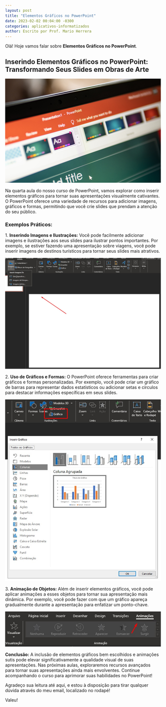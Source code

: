 ```yaml
---
layout: post
title: "Elementos Gráficos no PowerPoint"
date: 2023-02-02 00:04:00 -0300
categories: aplicativos-informatizados
author: Escrito por Prof. Mario Herrera
---
```


Olá! Hoje vamos falar sobre **Elementos Gráficos no PowerPoint**.

## Inserindo Elementos Gráficos no PowerPoint: Transformando Seus Slides em Obras de Arte


![](https://github.com/mariopuebla17/blog/blob/main/_images/202302/ppt1.jpg?raw=true)

Na quarta aula do nosso curso de PowerPoint, vamos explorar como inserir elementos gráficos para tornar suas apresentações visualmente cativantes. O PowerPoint oferece uma variedade de recursos para adicionar imagens, gráficos e formas, permitindo que você crie slides que prendam a atenção do seu público.

### Exemplos Práticos:

1\. **Inserindo Imagens e Ilustrações:** Você pode facilmente adicionar imagens e ilustrações aos seus slides para ilustrar pontos importantes. Por exemplo, se estiver fazendo uma apresentação sobre viagens, você pode inserir imagens de destinos turísticos para tornar seus slides mais atrativos.

![](https://github.com/mariopuebla17/blog/blob/main/_images/202302/ppt8.jpg?raw=true)  

2\. **Uso de Gráficos e Formas:** O PowerPoint oferece ferramentas para criar gráficos e formas personalizadas. Por exemplo, você pode criar um gráfico de barras para representar dados estatísticos ou adicionar setas e círculos para destacar informações específicas em seus slides.

![](https://github.com/mariopuebla17/blog/blob/main/_images/202302/ppt9.jpg?raw=true)  

3\. **Animação de Objetos:** Além de inserir elementos gráficos, você pode aplicar animações a esses objetos para tornar sua apresentação mais dinâmica. Por exemplo, você pode fazer com que um gráfico apareça gradualmente durante a apresentação para enfatizar um ponto-chave.

![](https://github.com/mariopuebla17/blog/blob/main/_images/202302/ppt10.jpg?raw=true)  


**Conclusão:** A inclusão de elementos gráficos bem escolhidos e animações sutis pode elevar significativamente a qualidade visual de suas apresentações. Nas próximas aulas, exploraremos recursos avançados para tornar suas apresentações ainda mais envolventes. Continue acompanhando o curso para aprimorar suas habilidades no PowerPoint!  


Agradeço sua leitura até aqui, e estou à disposição para tirar qualquer dúvida através do meu email, localizado no rodapé!

Valeu!